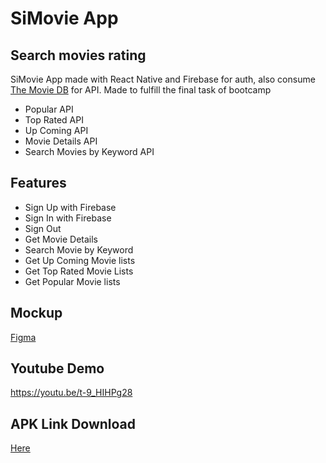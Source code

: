 # SiMovie App

## Search movies rating

SiMovie App made with React Native and Firebase for auth, also consume [The Movie DB](https://www.themoviedb.org/documentation/api) for API.
Made to fulfill the final task of bootcamp

- Popular API
- Top Rated API
- Up Coming API
- Movie Details API
- Search Movies by Keyword API

## Features

- Sign Up with Firebase
- Sign In with Firebase
- Sign Out
- Get Movie Details
- Search Movie by Keyword
- Get Up Coming Movie lists
- Get Top Rated Movie Lists
- Get Popular Movie lists

## Mockup

[Figma](https://www.figma.com/file/mggCZTLO6POwGGzVTAUDIw/Mockup-Sanbercode?node-id=1%3A509)

## Youtube Demo

https://youtu.be/t-9_HIHPg28

## APK Link Download

[Here](https://drive.google.com/file/d/1pFIg-ZWDTYk_3WctUdLIjAwcWbOf97jK/view?usp=sharing)
